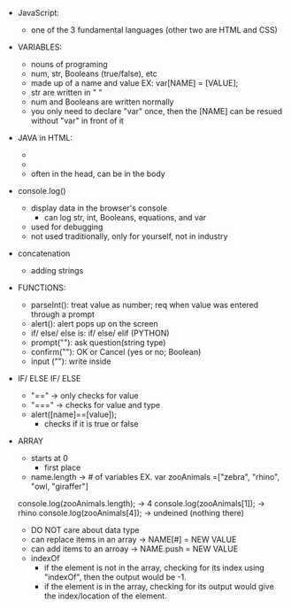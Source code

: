 * JavaScript:
    - one of the 3 fundamental languages (other two are HTML and CSS)

* VARIABLES:
    - nouns of programing
    - num, str, Booleans (true/false), etc
    - made up of a name and value
        EX: var[NAME] = [VALUE]; 
    - str are written in " "
    - num and Booleans are written normally
    - you only need to declare "var" once, then the [NAME] can be resued without "var" in front of it

* JAVA in HTML:
    - <script type ="text/javascript">
        // Add Script
        </script>
    - <script src = "#">
        // Add Script
        </script>
    - often in the head, can be in the body

* console.log()
    - display data in the browser's console
        - can log str, int, Booleans, equations, and var
    - used for debugging
    - not used traditionally, only for yourself, not in industry

* concatenation
    - adding strings

* FUNCTIONS:
    - parseInt(): treat value as number; req when value was entered through a prompt
    - alert(): alert pops up on the screen
    - if/ else/ else is: if/ else/ elif (PYTHON)
    - prompt(""): ask question(string type)
    - confirm(""): OK or Cancel (yes or no; Boolean)
    - input (""): write inside <form></form>

* IF/ ELSE IF/ ELSE
    - "==" -> only checks for value
    - "===" -> checks for value and type
    - alert([name]==[value]);
        - checks if it is true or false

* ARRAY
    - starts at 0
        - first place
    - name.length -> # of variables
    EX. var zooAnimals =["zebra", "rhino", "owl, "giraffer"]
    
    console.log(zooAnimals.length); -> 4
    console.log(zooAnimals[1]); -> rhino
    console.log(zooAnimals[4]); -> undeined (nothing there)
    - DO NOT care about data type
    - can replace items in an array -> NAME[#] = NEW VALUE
    - can add items to an arroay -> NAME.push = NEW VALUE
    - indexOf
        - if the element is not in the array,  checking for its index using "indexOf", then the output would be -1.
        - if the element is in the array, checking for its output would give the index/location of the element. 
